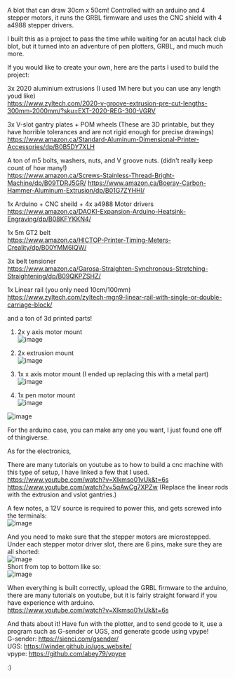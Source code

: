 A blot that can draw 30cm x 50cm! Controlled with an arduino and 4 stepper motors, it runs the GRBL firmware and uses the CNC shield with 4 a4988 stepper drivers.   

I built this as a project to pass the time while waiting for an acutal hack club blot, but it turned into an adventure of pen plotters, GRBL, and much much more.   

If you would like to create your own, here are the parts I used to build the project:  

3x 2020 aluminium extrusions (I used 1M here but you can use any length youd like)  
https://www.zyltech.com/2020-v-groove-extrusion-pre-cut-lengths-300mm-2000mm/?sku=EXT-2020-REG-300-VGRV

3x V-slot gantry plates + POM wheels (These are 3D printable, but they have horrible tolerances and are not rigid enough for precise drawings)  
https://www.amazon.ca/Standard-Aluminum-Dimensional-Printer-Accessories/dp/B0B5DY7XLH

A ton of m5 bolts, washers, nuts, and V groove nuts. (didn't really keep count of how many!)  
https://www.amazon.ca/Screws-Stainless-Thread-Bright-Machine/dp/B09TDRJ5GR/
https://www.amazon.ca/Boeray-Carbon-Hammer-Aluminum-Extrusion/dp/B01G7ZYHHI/

1x Arduino + CNC sheild + 4x a4988 Motor drivers  
https://www.amazon.ca/DAOKI-Expansion-Arduino-Heatsink-Engraving/dp/B08KFYKKN4/

1x 5m GT2 belt  
https://www.amazon.ca/HICTOP-Printer-Timing-Meters-Creality/dp/B00YMM6IQW/

3x belt tensioner  
https://www.amazon.ca/Garosa-Straighten-Synchronous-Stretching-Straightening/dp/B09QKPZSHZ/

1x Linear rail (you only need 10cm/100mm)  
https://www.zyltech.com/zyltech-mgn9-linear-rail-with-single-or-double-carriage-block/

and a ton of 3d printed parts!   

1. 2x y axis motor mount  
![image](https://github.com/user-attachments/assets/25a22592-720b-4cac-bd4e-fa533f49efeb)

2. 2x extrusion mount  
![image](https://github.com/user-attachments/assets/2bba4bd5-4d46-4a4d-9f46-891f4083bfda)

3. 1x x axis motor mount (I ended up replacing this with a metal part)  
![image](https://github.com/user-attachments/assets/fa0975b1-69f5-415e-b1ee-df2968f21b2b)

4. 1x pen motor mount  
![image](https://github.com/user-attachments/assets/3ab3b95c-f95e-4b2c-a4da-ed6c4c1dc2ed)

![image](https://github.com/user-attachments/assets/b6ee275e-d1fd-47d4-af19-828cbc1ebd6b)

For the arduino case, you can make any one you want, I just found one off of thingiverse. 

As for the electronics, 

There are many tutorials on youtube as to how to build a cnc machine with this type of setup, I have linked a few that I used.  
https://www.youtube.com/watch?v=Xlkmso01vUk&t=6s  
https://www.youtube.com/watch?v=5qAwCg7XPZw (Replace the linear rods with the extrusion and vslot gantries.)  
  

A few notes, a 12V source is required to power this, and gets screwed into the terminals:  
![image](https://github.com/user-attachments/assets/b7a0064d-c230-4a93-acea-fe5a74dea8b2)

And you need to make sure that the stepper motors are microstepped. Under each stepper motor driver slot, there are 6 pins, make sure they are all shorted:  
![image](https://github.com/user-attachments/assets/f6568c5c-3b0b-45f8-8ae5-dc1213cf86f0)  
Short from top to bottom like so:    
![image](https://github.com/user-attachments/assets/6980463a-a608-4daa-a116-48cfffb0b79a)  

When everything is built correctly, upload the GRBL firmware to the arduino, there are many tutorials on youtube, but it is fairly straight forward if you have experience with arduino.   
https://www.youtube.com/watch?v=Xlkmso01vUk&t=6s

And thats about it! Have fun with the plotter, and to send gcode to it, use a program such as G-sender or UGS, and generate gcode using vpype!  
G-sender: https://sienci.com/gsender/  
UGS: https://winder.github.io/ugs_website/  
vpype: https://github.com/abey79/vpype  

:)
